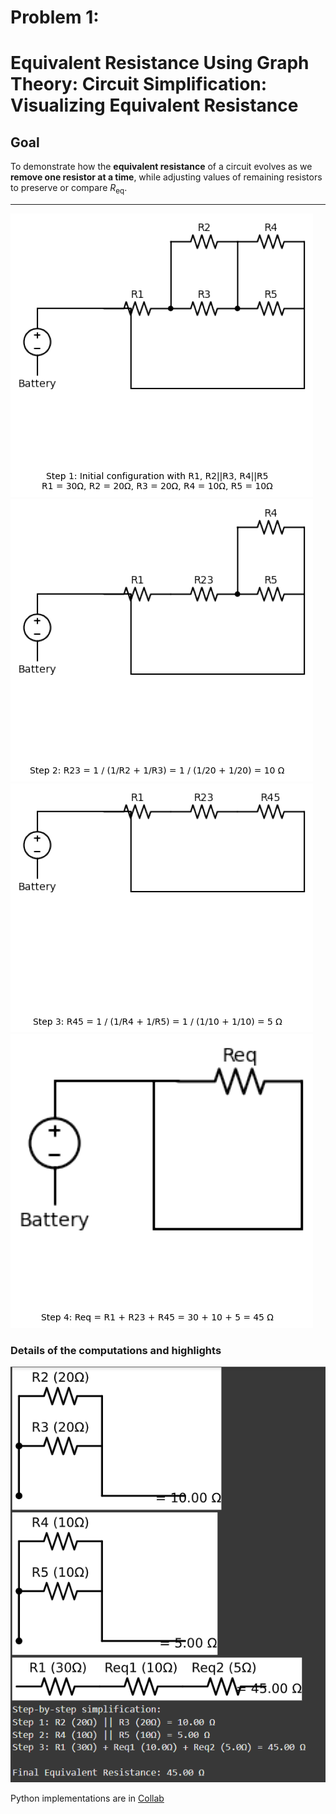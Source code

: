 # Problem 1:

# Equivalent Resistance Using Graph Theory: Circuit Simplification: Visualizing Equivalent Resistance

##  Goal

To demonstrate how the **equivalent resistance** of a circuit evolves as we **remove one resistor at a time**, while adjusting values of remaining resistors to preserve or compare $R_{\text{eq}}$.

---

![alt text](<step1 (3).png>) 
![alt text](<step2 (3).png>) 
![alt text](<step3 (3).png>) 
![alt text](<step4 (4).png>) 

### Details of the computations and highlights

![alt text](image.png)


 Python implementations are in [Collab](https://colab.research.google.com/drive/12GTBwiNby3IxKENQUjtxPdjeVxnk3_vg?usp=sharing)
